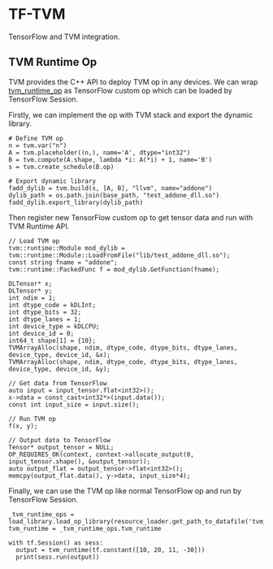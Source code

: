 # TF-TVM

TensorFlow and TVM integration.

## TVM Runtime Op

TVM provides the C++ API to deploy TVM op in any devices. We can wrap [tvm_runtime_op](./tvm_runtime_op/) as TensorFlow custom op which can be loaded by TensorFlow Session.

Firstly, we can implement the op with TVM stack and export the dynamic library.

```
# Define TVM op
n = tvm.var("n")
A = tvm.placeholder((n,), name='A', dtype="int32")
B = tvm.compute(A.shape, lambda *i: A(*i) + 1, name='B')
s = tvm.create_schedule(B.op)

# Export dynamic library
fadd_dylib = tvm.build(s, [A, B], "llvm", name="addone")
dylib_path = os.path.join(base_path, "test_addone_dll.so")
fadd_dylib.export_library(dylib_path)
```

Then register new TensorFlow custom op to get tensor data and run with TVM Runtime API.

```
// Load TVM op
tvm::runtime::Module mod_dylib = tvm::runtime::Module::LoadFromFile("lib/test_addone_dll.so");
const string fname = "addone";
tvm::runtime::PackedFunc f = mod_dylib.GetFunction(fname);

DLTensor* x;
DLTensor* y;
int ndim = 1;
int dtype_code = kDLInt;
int dtype_bits = 32;
int dtype_lanes = 1;
int device_type = kDLCPU;
int device_id = 0;
int64_t shape[1] = {10};
TVMArrayAlloc(shape, ndim, dtype_code, dtype_bits, dtype_lanes, device_type, device_id, &x);
TVMArrayAlloc(shape, ndim, dtype_code, dtype_bits, dtype_lanes, device_type, device_id, &y);

// Get data from TensorFlow
auto input = input_tensor.flat<int32>();
x->data = const_cast<int32*>(input.data());
const int input_size = input.size();

// Run TVM op
f(x, y);

// Output data to TensorFlow
Tensor* output_tensor = NULL;
OP_REQUIRES_OK(context, context->allocate_output(0, input_tensor.shape(), &output_tensor));
auto output_flat = output_tensor->flat<int32>();
memcpy(output_flat.data(), y->data, input_size*4); 
```

Finally, we can use the TVM op like normal TensorFlow op and run by TensorFlow Session.

```
_tvm_runtime_ops = load_library.load_op_library(resource_loader.get_path_to_datafile('tvm_runtime.so'))
tvm_runtime = _tvm_runtime_ops.tvm_runtime

with tf.Session() as sess:
  output = tvm_runtime(tf.constant([10, 20, 11, -30]))
  print(sess.run(output))
```
